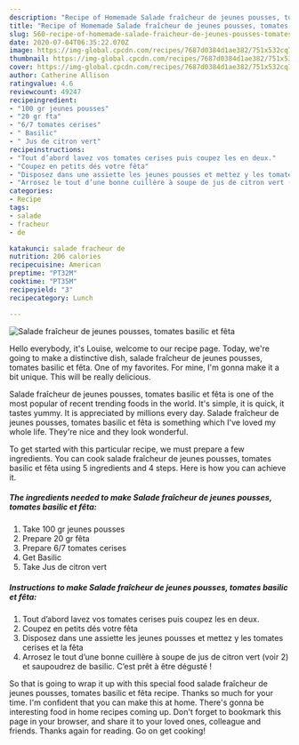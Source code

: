 ```yaml
---
description: "Recipe of Homemade Salade fraîcheur de jeunes pousses, tomates basilic et fêta"
title: "Recipe of Homemade Salade fraîcheur de jeunes pousses, tomates basilic et fêta"
slug: 560-recipe-of-homemade-salade-fraicheur-de-jeunes-pousses-tomates-basilic-et-feta
date: 2020-07-04T06:35:22.070Z
image: https://img-global.cpcdn.com/recipes/7687d0384d1ae382/751x532cq70/salade-fraicheur-de-jeunes-pousses-tomates-basilic-et-feta-photo-principale-de-la-recette.jpg
thumbnail: https://img-global.cpcdn.com/recipes/7687d0384d1ae382/751x532cq70/salade-fraicheur-de-jeunes-pousses-tomates-basilic-et-feta-photo-principale-de-la-recette.jpg
cover: https://img-global.cpcdn.com/recipes/7687d0384d1ae382/751x532cq70/salade-fraicheur-de-jeunes-pousses-tomates-basilic-et-feta-photo-principale-de-la-recette.jpg
author: Catherine Allison
ratingvalue: 4.6
reviewcount: 49247
recipeingredient:
- "100 gr jeunes pousses"
- "20 gr fta"
- "6/7 tomates cerises"
- " Basilic"
- " Jus de citron vert"
recipeinstructions:
- "Tout d’abord lavez vos tomates cerises puis coupez les en deux."
- "Coupez en petits dés votre fêta"
- "Disposez dans une assiette les jeunes pousses et mettez y les tomates cerises et la fêta"
- "Arrosez le tout d’une bonne cuillère à soupe de jus de citron vert (voir 2) et saupoudrez de basilic. C’est prêt à être dégusté !"
categories:
- Recipe
tags:
- salade
- fracheur
- de

katakunci: salade fracheur de 
nutrition: 206 calories
recipecuisine: American
preptime: "PT32M"
cooktime: "PT35M"
recipeyield: "3"
recipecategory: Lunch

---
```



![Salade fraîcheur de jeunes pousses, tomates basilic et fêta](https://img-global.cpcdn.com/recipes/7687d0384d1ae382/751x532cq70/salade-fraicheur-de-jeunes-pousses-tomates-basilic-et-feta-photo-principale-de-la-recette.jpg)

Hello everybody, it's Louise, welcome to our recipe page. Today, we're going to make a distinctive dish, salade fraîcheur de jeunes pousses, tomates basilic et fêta. One of my favorites. For mine, I'm gonna make it a bit unique. This will be really delicious.

Salade fraîcheur de jeunes pousses, tomates basilic et fêta is one of the most popular of recent trending foods in the world. It's simple, it is quick, it tastes yummy. It is appreciated by millions every day. Salade fraîcheur de jeunes pousses, tomates basilic et fêta is something which I've loved my whole life. They're nice and they look wonderful.




To get started with this particular recipe, we must prepare a few ingredients. You can cook salade fraîcheur de jeunes pousses, tomates basilic et fêta using 5 ingredients and 4 steps. Here is how you can achieve it.

<!--inarticleads1-->

##### The ingredients needed to make Salade fraîcheur de jeunes pousses, tomates basilic et fêta:

1. Take 100 gr jeunes pousses
1. Prepare 20 gr fêta
1. Prepare 6/7 tomates cerises
1. Get  Basilic
1. Take  Jus de citron vert




<!--inarticleads2-->

##### Instructions to make Salade fraîcheur de jeunes pousses, tomates basilic et fêta:

1. Tout d’abord lavez vos tomates cerises puis coupez les en deux.
1. Coupez en petits dés votre fêta
1. Disposez dans une assiette les jeunes pousses et mettez y les tomates cerises et la fêta
1. Arrosez le tout d’une bonne cuillère à soupe de jus de citron vert (voir 2) et saupoudrez de basilic. C’est prêt à être dégusté !




So that is going to wrap it up with this special food salade fraîcheur de jeunes pousses, tomates basilic et fêta recipe. Thanks so much for your time. I'm confident that you can make this at home. There's gonna be interesting food in home recipes coming up. Don't forget to bookmark this page in your browser, and share it to your loved ones, colleague and friends. Thanks again for reading. Go on get cooking!
